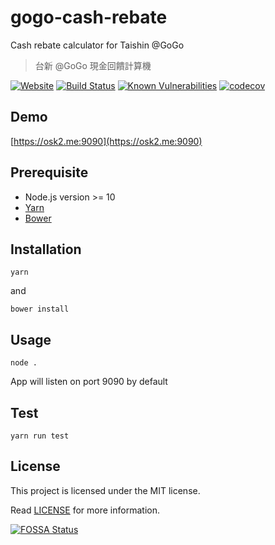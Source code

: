 # gogo-cash-rebate

Cash rebate calculator for Taishin @GoGo

> 台新 @GoGo 現金回饋計算機

[![Website](https://img.shields.io/website-up-down-green-red/https/osk2.me%3A9090.svg)](https://osk2.me:9090)
[![Build Status](https://travis-ci.org/osk2/gogo-cash-rebate.svg?branch=master)](https://travis-ci.org/osk2/gogo-cash-rebate)
[![Known Vulnerabilities](https://snyk.io/test/github/osk2/gogo-cash-rebate/badge.svg?targetFile=package.json)](https://snyk.io/test/github/osk2/gogo-cash-rebate?targetFile=package.json)
[![codecov](https://codecov.io/gh/osk2/gogo-cash-rebate/branch/master/graph/badge.svg)](https://codecov.io/gh/osk2/gogo-cash-rebate)

## Demo

[https://osk2.me:9090](https://osk2.me:9090)

## Prerequisite

- Node.js version >= 10
- [Yarn](https://yarnpkg.com)
- [Bower](https://bower.io)

## Installation

```shell
yarn
```

and 

```shell
bower install
```

## Usage

```shell
node .
```

App will listen on port 9090 by default

## Test

```shell
yarn run test
```

## License

This project is licensed under the MIT license.

Read [LICENSE](LICENSE) for more information.


[![FOSSA Status](https://app.fossa.io/api/projects/git%2Bgithub.com%2Fosk2%2Fgogo-cash-rebate.svg?type=large)](https://app.fossa.io/projects/git%2Bgithub.com%2Fosk2%2Fgogo-cash-rebate?ref=badge_large)
